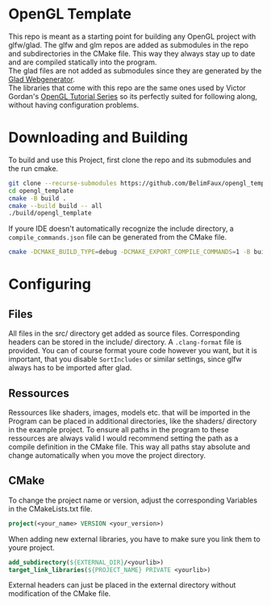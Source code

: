 # OpenGL Template

This repo is meant as a starting point for building any OpenGL project with glfw/glad. The glfw and glm repos are added as submodules in the repo and subdirectories in the CMake file.
This way they always stay up to date and are compiled statically into the program.  
The glad files are not added as submodules since they are generated by the [Glad Webgenerator](https://glad.dav1d.de).  
The libraries that come with this repo are the same ones used by Victor Gordan's [OpenGL Tutorial Series](https://www.youtube.com/playlist?list=PLPaoO-vpZnumdcb4tZc4x5Q-v7CkrQ6M-) so its perfectly suited for following along, without having configuration problems.

# Downloading and Building

To build and use this Project, first clone the repo and its submodules and the run cmake.

```bash
git clone --recurse-submodules https://github.com/BelimFaux/opengl_template.git
cd opengl_template
cmake -B build .
cmake --build build -- all
./build/opengl_template
```

If youre IDE doesn't automatically recognize the include directory, a `compile_commands.json` file can be generated from the CMake file.

```bash
cmake -DCMAKE_BUILD_TYPE=debug -DCMAKE_EXPORT_COMPILE_COMMANDS=1 -B build .
```

# Configuring

## Files

All files in the src/ directory get added as source files. Corresponding headers can be stored in the include/ directory.
A `.clang-format` file is provided. You can of course format youre code however you want, but it is important, that you disable `SortIncludes` or similar settings, since glfw always has to be imported after glad.

## Ressources

Ressources like shaders, images, models etc. that will be imported in the Program can be placed in additional directories, like the shaders/ directory in the example project.
To ensure all paths in the program to these ressources are always valid I would recommend setting the path as a compile definition in the CMake file. This way all paths stay absolute and change automatically when you move the project directory.

## CMake

To change the project name or version, adjust the corresponding Variables in the CMakeLists.txt file.

```cmake
project(<your_name> VERSION <your_version>)
```

When adding new external libraries, you have to make sure you link them to youre project.

```cmake
add_subdirectory(${EXTERNAL_DIR}/<yourlib>)
target_link_libraries(${PROJECT_NAME} PRIVATE <yourlib>)
```

External headers can just be placed in the external directory without modification of the CMake file.

